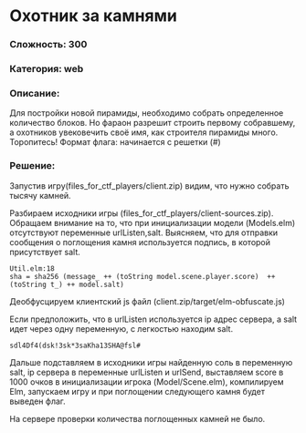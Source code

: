# Охотник за камнями

### Сложность: 300
### Категория: web

### Описание:
Для постройки новой пирамиды, необходимо собрать определенное количество блоков. Но фараон разрешит строить первому собравшему, а охотников увековечить своё имя, как строителя пирамиды много. Торопитесь!
Формат флага: начинается с решетки (#)

### Решение:

Запустив игру(files_for_ctf_players/client.zip) видим, что нужно собрать тысячу камней.

Разбираем исходники игры (files_for_ctf_players/client-sources.zip).
Обращаем внимание на то, что при инициализации модели (Models.elm) отсутствуют переменные urlListen,salt.
Выясняем, что для отправки сообщения о поглощения камня используется подпись, в которой присутствует salt.
~~~~
Util.elm:18
sha = sha256 (message_ ++ (toString model.scene.player.score)  ++ (toString t_) ++ model.salt)
~~~~

Деобфусцируем клиентский js файл (client.zip/target/elm-obfuscate.js)

Если предположить, что в urlListen используется ip адрес сервера, а salt идет через одну переменную, с легкостью находим salt.
~~~~
sdl4Df4(dsk!3sk*3saKha13SHA@fsl#
~~~~
Дальше подставляем в исходники игры найденную соль в переменную salt, ip сервера в переменные urlListen и urlSend, 
выставляем score в 1000 очков в инициализации игрока (Model/Scene.elm), компилируем Elm, запускаем игру 
и при поглощении следующего камня будет выведен флаг.

На сервере проверки количества поглощенных камней не было.